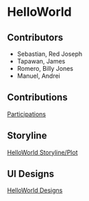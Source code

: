 # HelloWorld

## Contributors
- Sebastian, Red Joseph
- Tapawan, James 
- Romero, Billy Jones
- Manuel, Andrei

## Contributions
[Participations](https://docs.google.com/spreadsheets/d/1hMcHey2TN7R_jgy6NHhT580o7z04daFFeC5_lFdiF2k/edit?usp=sharing)

## Storyline
[HelloWorld Storyline/Plot](https://docs.google.com/document/d/14Phhe4u0Rv6HEHSq2FjqlKYPkqFrjWpN7R5jeBIEH4w/edit?usp=sharing)

## UI Designs
[HelloWorld Designs](https://www.canva.com/design/DAGOivjYbNk/_9rxD_kkf-FAJYSE6bPIcg/edit?utm_content=DAGOivjYbNk&utm_campaign=designshare&utm_medium=link2&utm_source=sharebutton)

